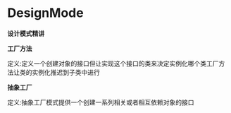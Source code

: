 # DesignMode
**设计模式精讲**

**工厂方法**

定义:定义一个创建对象的接口但让实现这个接口的类来决定实例化哪个类工厂方法让类的实例化推迟到子类中进行


**抽象工厂**

定义:抽象工厂模式提供一个创建一系列相关或者相互依赖对象的接口